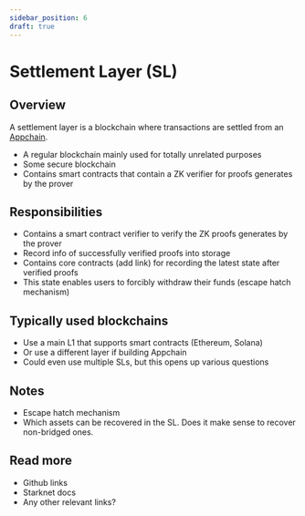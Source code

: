 ```yaml
---
sidebar_position: 6
draft: true
---
```


# Settlement Layer (SL)

## Overview

A settlement layer is a blockchain where transactions are settled from an [Appchain](/concepts/appchain).

- A regular blockchain mainly used for totally unrelated purposes
- Some secure blockchain
- Contains smart contracts that contain a ZK verifier for proofs generates by the prover

## Responsibilities

- Contains a smart contract verifier to verify the ZK proofs generates by the prover
- Record info of successfully verified proofs into storage
- Contains core contracts (add link) for recording the latest state after verified proofs
- This state enables users to forcibly withdraw their funds (escape hatch mechanism)

## Typically used blockchains

- Use a main L1 that supports smart contracts (Ethereum, Solana)
- Or use a different layer if building Appchain
- Could even use multiple SLs, but this opens up various questions

## Notes

- Escape hatch mechanism
- Which assets can be recovered in the SL. Does it make sense to recover non-bridged ones.

## Read more

- Github links
- Starknet docs
- Any other relevant links?
